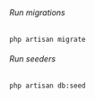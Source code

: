 # 

###### Run migrations 
```php artisan migrate```


###### Run seeders
```php artisan db:seed```





